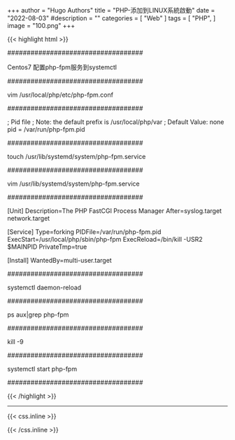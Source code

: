 +++
author = "Hugo Authors"
title = "PHP-添加到LINUX系統啟動"
date = "2022-08-03"
#description = ""
categories = [
    "Web"
]
tags = [
    "PHP",
]
image = "100.png"
+++

{{< highlight html >}}

###################################

Centos7 配置php-fpm服务到systemctl

###################################

vim /usr/local/php/etc/php-fpm.conf

###################################

; Pid file
; Note: the default prefix is /usr/local/php/var
; Default Value: none
pid = /var/run/php-fpm.pid

###################################

touch /usr/lib/systemd/system/php-fpm.service

###################################

vim /usr/lib/systemd/system/php-fpm.service

###################################

[Unit]
Description=The PHP FastCGI Process Manager
After=syslog.target network.target

[Service]
Type=forking
PIDFile=/var/run/php-fpm.pid
ExecStart=/usr/local/php/sbin/php-fpm
ExecReload=/bin/kill -USR2 $MAINPID
PrivateTmp=true

[Install]
WantedBy=multi-user.target

###################################

systemctl daemon-reload

###################################

ps aux|grep php-fpm

###################################

kill -9 

###################################

systemctl start php-fpm

###################################

{{< /highlight >}}

***

{{< css.inline >}}
<style>
.emojify {
	font-family: Apple Color Emoji, Segoe UI Emoji, NotoColorEmoji, Segoe UI Symbol, Android Emoji, EmojiSymbols;
	font-size: 2rem;
	vertical-align: middle;
}
@media screen and (max-width:650px) {
  .nowrap {
    display: block;
    margin: 25px 0;
  }
}
</style>
{{< /css.inline >}}
